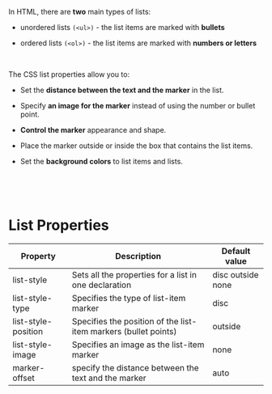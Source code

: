 In HTML, there are **two** main types of lists:

- unordered lists `(<ul>)` - the list items are marked with **bullets**

- ordered lists `(<ol>)` - the list items are marked with **numbers or letters**

&nbsp;

The CSS list properties allow you to:

- Set the **distance between the text and the marker** in the list.

- Specify **an image for the marker** instead of using the number or bullet point.
- **Control the marker** appearance and shape.
- Place the marker outside or inside the box that contains the list items.
- Set the **background colors** to list items and lists.

&nbsp;

&nbsp;

# List Properties

| Property            | Description                                                     | Default value     |
| ------------------- | --------------------------------------------------------------- | ----------------- |
| list-style          | Sets all the properties for a list in one declaration           | disc outside none |
| list-style-type     | Specifies the type of list-item marker                          | disc              |
| list-style-position | Specifies the position of the list-item markers (bullet points) | outside           |
| list-style-image    | Specifies an image as the list-item marker                      | none              |
| marker-offset       | specify the distance between the text and the marker            | auto              |

&nbsp;
